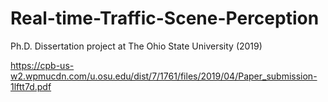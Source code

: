 # Real-time-Traffic-Scene-Perception
Ph.D. Dissertation project at The Ohio State University (2019)

https://cpb-us-w2.wpmucdn.com/u.osu.edu/dist/7/1761/files/2019/04/Paper_submission-1lftt7d.pdf

